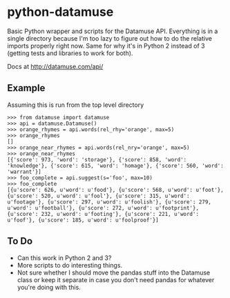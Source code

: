 # python-datamuse
Basic Python wrapper and scripts for the Datamuse API. Everything is in a single directory because I'm too lazy to figure out how to do the relative imports properly right now. Same for why it's in Python 2 instead of 3 (getting tests and libraries to work for both). 

Docs at http://datamuse.com/api/

## Example
Assuming this is run from the top level directory
```
>>> from datamuse import datamuse
>>> api = datamuse.Datamuse()
>>> orange_rhymes = api.words(rel_rhy='orange', max=5)
>>> orange_rhymes
[]
>>> orange_near_rhymes = api.words(rel_nry='orange', max=5)
>>> orange_near_rhymes
[{'score': 973, 'word': 'storage'}, {'score': 858, 'word': 'knowledge'}, {'score': 615, 'word': 'homage'}, {'score': 560, 'word': 'warrant'}]
>>> foo_complete = api.suggest(s='foo', max=10)
>>> foo_complete
[{u'score': 626, u'word': u'food'}, {u'score': 568, u'word': u'foot'}, {u'score': 520, u'word': u'fool'}, {u'score': 315, u'word': u'footage'}, {u'score': 297, u'word': u'foolish'}, {u'score': 279, u'word': u'football'}, {u'score': 272, u'word': u'footprint'}, {u'score': 232, u'word': u'footing'}, {u'score': 221, u'word': u'foof'}, {u'score': 185, u'word': u'foolproof'}]
```

## To Do
* Can this work in Python 2 and 3?
* More scripts to do interesting things. 
* Not sure whether I should move the pandas stuff into the Datamuse class or keep it separate in case you don't need pandas for whatever you're doing with this. 